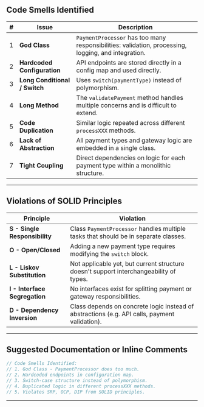 ## Code Smells Identified

| # | Issue | Description |
|--|-------|-------------|
| 1 | **God Class** | `PaymentProcessor` has too many responsibilities: validation, processing, logging, and integration. |
| 2 | **Hardcoded Configuration** | API endpoints are stored directly in a config map and used directly. |
| 3 | **Long Conditional / Switch** | Uses `switch(paymentType)` instead of polymorphism. |
| 4 | **Long Method** | The `validatePayment` method handles multiple concerns and is difficult to extend. |
| 5 | **Code Duplication** | Similar logic repeated across different `processXXX` methods. |
| 6 | **Lack of Abstraction** | All payment types and gateway logic are embedded in a single class. |
| 7 | **Tight Coupling** | Direct dependencies on logic for each payment type within a monolithic structure. |

---

## Violations of SOLID Principles

| Principle | Violation |
|----------|-----------|
| **S - Single Responsibility** | Class `PaymentProcessor` handles multiple tasks that should be in separate classes. |
| **O - Open/Closed** | Adding a new payment type requires modifying the `switch` block. |
| **L - Liskov Substitution** | Not applicable yet, but current structure doesn't support interchangeability of types. |
| **I - Interface Segregation** | No interfaces exist for splitting payment or gateway responsibilities. |
| **D - Dependency Inversion** | Class depends on concrete logic instead of abstractions (e.g. API calls, payment validation). |

---

## Suggested Documentation or Inline Comments

```java
// Code Smells Identified:
// 1. God Class - PaymentProcessor does too much.
// 2. Hardcoded endpoints in configuration map.
// 3. Switch-case structure instead of polymorphism.
// 4. Duplicated logic in different processXXX methods.
// 5. Violates SRP, OCP, DIP from SOLID principles.
```

---

